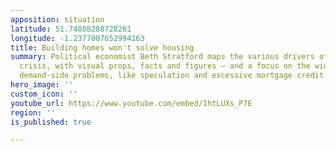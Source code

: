 ```yaml
---
apposition: situation
latitude: 51.74808288728261
longitude: -1.2377007652994163
title: Building homes won't solve housing
summary: Political economist Beth Stratford maps the various drivers of the housing
  crisis, with visual props, facts and figures – and a focus on the widely neglected
  demand-side problems, like speculation and excessive mortgage credit.
hero_image: ''
custom_icon: ''
youtube_url: https://www.youtube.com/embed/1htLUXs_P7E
region: ''
is_published: true

---
```

